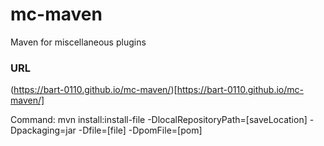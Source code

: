 # mc-maven
Maven for miscellaneous plugins

### URL
(https://bart-0110.github.io/mc-maven/)[https://bart-0110.github.io/mc-maven/]

Command: mvn install:install-file -DlocalRepositoryPath=[saveLocation] -Dpackaging=jar -Dfile=[file] -DpomFile=[pom]
